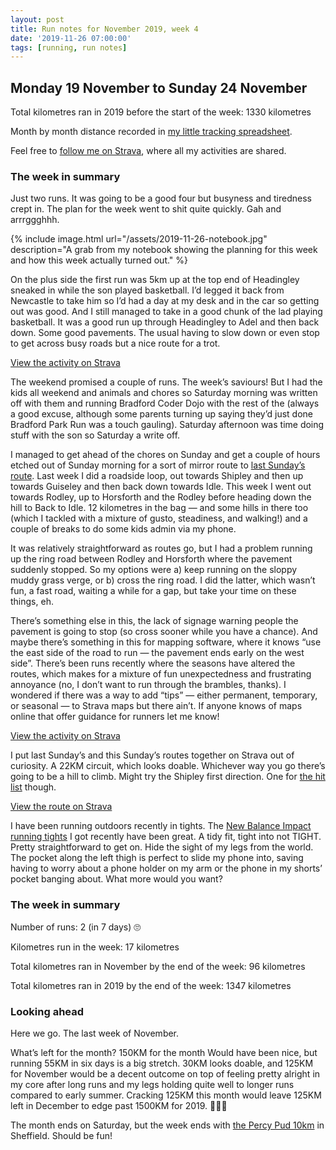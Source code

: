 ```yaml
---
layout: post
title: Run notes for November 2019, week 4
date: '2019-11-26 07:00:00'
tags: [running, run notes]
---
```

## Monday 19 November to Sunday 24 November

Total kilometres ran in 2019 before the start of the week: 1330 kilometres

Month by month distance recorded in [my little tracking spreadsheet](https://www.icloud.com/numbers/0cWhQqgPDF2FKXSnUdB79lWVw#2019_running).

Feel free to [follow me on Strava](https://www.strava.com/athletes/41247532), where all my activities are shared.

### The week in summary

Just two runs. It was going to be a good four but busyness and tiredness crept in. The plan for the week went to shit quite quickly. Gah and arrrggghhh.

{% include image.html url="/assets/2019-11-26-notebook.jpg" description="A grab from my notebook showing the planning for this week and how this week actually turned out." %}

On the plus side the first run was 5km up at the top end of Headingley sneaked in while the son played basketball. I’d legged it back from Newcastle to take him so I’d had a day at my desk and in the car so getting out was good. And I still managed to take in a good chunk of the lad playing basketball. It was a good run up through Headingley to Adel and then back down. Some good pavements. The usual having to slow down or even stop to get across busy roads but a nice route for a trot.

[View the activity on Strava](https://www.strava.com/activities/2876857659)

The weekend promised a couple of runs. The week’s saviours! But I had the kids all weekend and animals and chores so Saturday morning was written off with them and running Bradford Coder Dojo with the rest of the (always a good excuse, although some parents turning up saying they’d just done Bradford Park Run was a touch gauling). Saturday afternoon was time doing stuff with the son so Saturday a write off.

I managed to get ahead of the chores on Sunday and get a couple of hours etched out of Sunday morning for a sort of mirror route to [last Sunday’s route](https://www.strava.com/activities/2870931785). Last week I did a roadside loop, out towards Shipley and then up towards Guiseley and then back down towards Idle. This week I went out towards Rodley, up to Horsforth and the Rodley before heading down the hill to Back to Idle. 12 kilometres in the bag — and some hills in there too (which I tackled with a mixture of gusto, steadiness, and walking!) and a couple of breaks to do some kids admin via my phone.

It was relatively straightforward as routes go, but I had a problem running up the ring road between Rodley and Horsforth where the pavement suddenly stopped. So my options were a) keep running on the sloppy muddy grass verge, or b) cross the ring road. I did the latter, which wasn’t fun, a fast road, waiting a while for a gap, but take your time on these things, eh.

There’s something else in this, the lack of signage warning people the pavement is going to stop (so cross sooner while you have a chance). And maybe there’s something in this for mapping software, where it knows “use the east side of the road to run — the pavement ends early on the west side”. There’s been runs recently where the seasons have altered the routes, which makes for a mixture of fun unexpectedness and frustrating annoyance (no, I don’t want to run through the brambles, thanks). I wondered if there was a way to add “tips” — either permanent, temporary, or seasonal — to Strava maps but there ain’t. If anyone knows of maps online that offer guidance for runners let me know!

[View the activity on Strava](https://www.strava.com/activities/2887682425)

I put last Sunday’s and this Sunday’s routes together on Strava out of curiosity. A 22KM circuit, which looks doable. Whichever way you go there’s going to be a hill to climb. Might try the Shipley first direction. One for [the hit list](https://www.strava.com/routes/22746656) though.

[View the route on Strava](https://www.strava.com/routes/22746656)

I have been running outdoors recently in tights. The [New Balance Impact running tights](https://www.newbalance.co.uk/men/clothing/trousers-and-tights/performance-pants/impact-tight/798248760342.html) I got recently have been great. A tidy fit, tight into not TIGHT. Pretty straightforward to get on. Hide the sight of my legs from the world. The pocket along the left thigh is perfect to slide my phone into, saving having to worry about a phone holder on my arm or the phone in my shorts’ pocket banging about. What more would you want?

### The week in summary

Number of runs: 2 (in 7 days) 🙄

Kilometres run in the week: 17 kilometres

Total kilometres ran in November by the end of the week: 96 kilometres

Total kilometres ran in 2019 by the end of the week: 1347 kilometres

### Looking ahead

Here we go. The last week of November.

What’s left for the month? 150KM for the month Would have been nice, but running 55KM in six days is a big stretch. 30KM looks doable, and 125KM for November would be a decent outcome on top of feeling pretty alright in my core after long runs and my legs holding quite well to longer runs compared to early summer. Cracking 125KM this month would leave 125KM left in December to edge past 1500KM for 2019. 🤞🏼😺

The month ends on Saturday, but the week ends with [the Percy Pud 10km](https://www.steelcitystriders.co.uk/percy-pud-10k/) in Sheffield. Should be fun!
